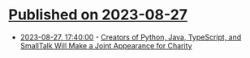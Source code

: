 # [Published on 2023-08-27](index.md)

* [2023-08-27, 17:40:00](https://developers.slashdot.org/story/23/08/27/1737256/creators-of-python-java-typescript-and-smalltalk-will-make-a-joint-appearance-for-charity?utm_source=rss1.0mainlinkanon&utm_medium=feed) - [Creators of Python, Java, TypeScript, and SmallTalk Will Make a Joint Appearance for Charity](https://developers.slashdot.org/story/23/08/27/1737256/creators-of-python-java-typescript-and-smalltalk-will-make-a-joint-appearance-for-charity?utm_source=rss1.0mainlinkanon&utm_medium=feed)
